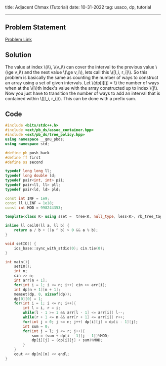 title: Adjacent Chmax (Tutorial)
date: 10-31-2022
tag: usaco, dp, tutorial

---

## Problem Statement

[Problem Link](http://www.usaco.org/index.php?page=viewproblem2&cpid=972)

## Solution

The value at index \\(i\\), \\(v_i\\) can cover the interval to the previous value \\(\\ge v_i\\) and the next value \\(\\ge v_i\\), lets call this \\([l_i, r_i]\\). So this problem is basically the same as counting the number of ways to construct an array using a set of given intervals. Let \\(dp[i][j] = \\) the number of ways when at the \\(i\\)th index's value with the array constructed up to index \\(j\\). Now you just have to transition the number of ways to add an interval that is contained within \\([l_i, r_i]\\). This can be done with a prefix sum.

## Code

```c++
#include <bits/stdc++.h>
#include <ext/pb_ds/assoc_container.hpp>
#include <ext/pb_ds/tree_policy.hpp>
using namespace __gnu_pbds;
using namespace std;

#define pb push_back
#define ff first
#define ss second

typedef long long ll;
typedef long double ld;
typedef pair<int, int> pii;
typedef pair<ll, ll> pll;
typedef pair<ld, ld> pld;

const int INF = 1e9;
const ll LLINF = 1e18;
const int MOD = 998244353;

template<class K> using sset =  tree<K, null_type, less<K>, rb_tree_tag, tree_order_statistics_node_update>;

inline ll ceil0(ll a, ll b) {
    return a / b + ((a ^ b) > 0 && a % b);
}

void setIO() {
    ios_base::sync_with_stdio(0); cin.tie(0);
}

int main(){
    setIO();
    int n;
    cin >> n;
    int arr[n + 1];
    for(int i = 1; i <= n; i++) cin >> arr[i];
    int dp[n + 1][n + 1];
    memset(dp, 0, sizeof(dp));
    dp[0][0] = 1;
    for(int i = 1; i <= n; i++){
        int l = i, r = i;
        while(l - 1 >= 1 && arr[l - 1] <= arr[i]) l--;
        while(r + 1 <= n && arr[r + 1] <= arr[i]) r++;
        for(int j = 0; j <= n; j++) dp[i][j] = dp[i - 1][j];
        int sum = 0;
        for(int j = l; j <= r; j++){
            sum = (sum + dp[i - 1][j - 1])%MOD;
            dp[i][j] = (dp[i][j] + sum)%MOD;
        }
    }
    cout << dp[n][n] << endl;
}
```